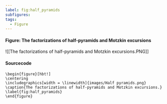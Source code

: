 ```yaml
---
label: fig:half_pyramids
subfigures:
tags:
  - Figure
---
```

#### Figure: The factorizations of half-pyramids and Motzkin excursions

![[The factorizations of half-pyramids and Motzkin excursions.PNG]]

#### Sourcecode

```
\begin{figure}[hbt!]
\centering
\includegraphics[width = \linewidth]{images/Half pyramids.png}
\caption{The factorizations of half-pyramids and Motzkin excursions.}
\label{fig:half_pyramids}
\end{figure}
```